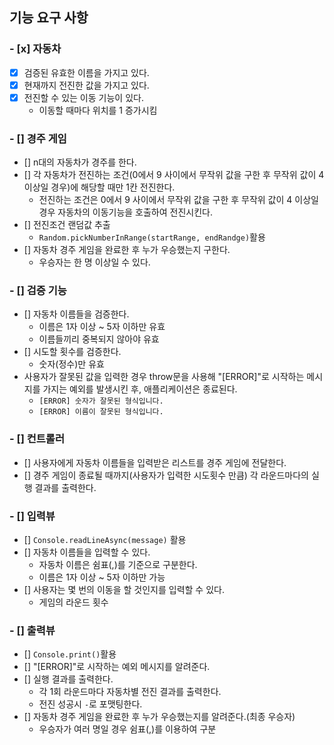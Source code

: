 ## 기능 요구 사항

### - [x] 자동차

- [x] 검증된 유효한 이름을 가지고 있다.
- [x] 현재까지 전진한 값을 가지고 있다.
- [x] 전진할 수 있는 이동 기능이 있다.
  - 이동할 때마다 위치를 1 증가시킴

### - [] 경주 게임

- [] n대의 자동차가 경주를 한다.
- [] 각 자동차가 전진하는 조건(0에서 9 사이에서 무작위 값을 구한 후 무작위 값이 4 이상일 경우)에 해당할 때만 1칸 전진한다.
  - 전진하는 조건은 0에서 9 사이에서 무작위 값을 구한 후 무작위 값이 4 이상일 경우 자동차의 이동기능을 호출하여 전진시킨다.
- [] 전진조건 랜덤값 추출
  - `Random.pickNumberInRange(startRange, endRandge)`활용
- [] 자동차 경주 게임을 완료한 후 누가 우승했는지 구한다.
  - 우승자는 한 명 이상일 수 있다.

### - [] 검증 기능

- [] 자동차 이름들을 검증한다.
  - 이름은 1자 이상 ~ 5자 이하만 유효
  - 이름들끼리 중복되지 않아야 유효
- [] 시도할 횟수를 검증한다.
  - 숫자(정수)만 유효
- 사용자가 잘못된 값을 입력한 경우 throw문을 사용해 "[ERROR]"로 시작하는 메시지를 가지는 예외를 발생시킨 후, 애플리케이션은 종료된다.
  - `[ERROR] 숫자가 잘못된 형식입니다.`
  - `[ERROR] 이름이 잘못된 형식입니다.`

### - [] 컨트롤러

- [] 사용자에게 자동차 이름들을 입력받은 리스트를 경주 게임에 전달한다.
- [] 경주 게임이 종료될 때까지(사용자가 입력한 시도횟수 만큼) 각 라운드마다의 실행 결과를 출력한다.

### - [] 입력뷰

- [] `Console.readLineAsync(message)` 활용
- [] 자동차 이름들을 입력할 수 있다.
  - 자동차 이름은 쉼표(,)를 기준으로 구분한다.
  - 이름은 1자 이상 ~ 5자 이하만 가능
- [] 사용자는 몇 번의 이동을 할 것인지를 입력할 수 있다.
  - 게임의 라운드 횟수

### - [] 출력뷰

- [] `Console.print()`활용
- [] "[ERROR]"로 시작하는 예외 메시지를 알려준다.
- [] 실행 결과를 출력한다.
  - 각 1회 라운드마다 자동차별 전진 결과를 출력한다.
  - 전진 성공시 `-`로 포맷팅한다.
- [] 자동차 경주 게임을 완료한 후 누가 우승했는지를 알려준다.(최종 우승자)
  - 우승자가 여러 명일 경우 쉼표(,)를 이용하여 구분
